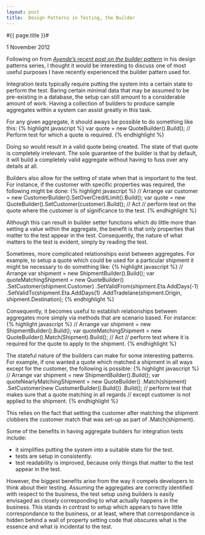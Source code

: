 ```yaml
---
layout: post
title:  Design Patterns in Testing, the Builder
---
```

#{{ page.title }}#

<p class="meta">1 November 2012</p>

Following on from [*Ayende’s recent post on the builder pattern*][ABP] in his design patterns series, I thought it would be interesting to discuss one of most useful purposes I have recently experienced the builder pattern used for.

Integration tests typically require putting the system into a certain state to perform the test. Baring certain minimal data that may be assumed to be pre-existing in a database, the setup can still amount to a considerable amount of work. Having a collection of builders to produce sample aggregates within a system can assist greatly in this task.

For any given aggregate, it should aways be possible to do something like this:
{% highlight javascript %}
var quote = new QuoteBuilder().Build();
// Perform test for which a quote is required.
{% endhighlight %}

Doing so would result in a valid quote being created. The state of that quote is completely irrelevant. The sole guarantee of the builder is that by default, it will build a completely valid aggregate without having to fuss over any details at all.

Builders also allow for the setting of state when that is important to the test. For instance, if the customer with specific properties was required, the following might be done:
{% highlight javascript %}
// Arrange
var customer = new CustomerBuilder().SetOverCreditLimit().Build();
var quote = new QuoteBuilder().SetCustomer(customer).Build();
// Act
// perform test on the quote where the customer is of significance to the test.
{% endhighlight %}

Although this can result in builder setter functions which do little more than setting a value within the aggregate, the benefit is that only properties that matter to the test appear in the test. Consequently, the nature of what matters to the test is evident, simply by reading the test. 

Sometimes, more complicated relationships exist between aggregates. For example, to setup a quote which could be used for a particular shipment it might be necessary to do something like:
{% highlight javascript %}
// Arrange
var shipment = new ShipmentBuilder().Build();
var quoteMatchingShipment = new QuoteBuilder()
    .SetCustomer(shipment.Customer)
    .SetValidFrom(shipment.Eta.AddDays(-1)
    .SetValidTo(shipment.Eta.AddDays(1)
    .AddTradelane(shipment.Origin, shipment.Destination);
{% endhighlight %}

Consequently, it becomes useful to establish relationships between aggregates more simply via methods that are scenario based. For instance:
{% highlight javascript %}
// Arrange
var shipment = new ShipmentBuilder().Build();
var quoteMatchingShipment = new QuoteBuilder().Match(Shipment).Build();
// Act
// perform test where it is required for the quote to apply to the shipment.
{% endhighlight %}

The stateful nature of the builders can make for some interesting patterns. For example, if one wanted a quote which matched a shipment in all ways except for the customer, the following is possible:
{% highlight javascript %}
// Arrange
var shipment = new ShipmentBuilder().Build();
var quoteNearlyMatchingShipment = new QuoteBuilder()
    .Match(shipment)
    .SetCustomer(new CustomerBuilder().Build())
    .Build();
// perform test that makes sure that a quote matching in all regards 
// except customer is not applied to the shipment.
{% endhighlight %}

This relies on the fact that setting the customer after matching the shipment clobbers the customer match that was set-up as part of .Match(shipment).

Some of the benefits in having aggregate builders for integration tests include:

* it simplifies putting the system into a suitable state for the test.
* tests are setup in consistently.
* test readability is improved, because only things that matter to the test appear in the test.

However, the biggest benefits arise from the way it compels developers to think about their testing. Assuming the aggregates are correctly identified with respect to the business, the test setup using builders is easily envisaged as closely corresponding to what actually happens in the business. This stands in contrast to setup which appears to have little correspondance to the business, or at least, where that correspondance is hidden behind a wall of property setting code that obscures what is the essence and what is incidental to the test.

[ABP]: http://ayende.com/blog/159362/design-patterns-in-the-test-of-time-builder
